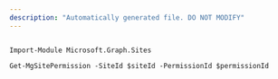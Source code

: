 ```yaml
---
description: "Automatically generated file. DO NOT MODIFY"
---
```


```powershellv2

Import-Module Microsoft.Graph.Sites

Get-MgSitePermission -SiteId $siteId -PermissionId $permissionId

```